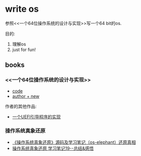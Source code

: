 # write os
参照<<一个64位操作系统的设计与实现>>写一个64 bit的os.

目的:
1. 理解os
1. just for fun!

## books
### <<一个64位操作系统的设计与实现>>
- [code](https://github.com/yifengyou/The-design-and-implementation-of-a-64-bit-os)
- [author + new](https://www.ituring.com.cn/space/186920)

作者的其他作品:
- [一个UEFI引导程序的实现](https://www.ituring.com.cn/book/2763)

### 操作系统真象还原
- [《操作系统真象还原》源码及学习笔记（os-elephant）还原真相](https://github.com/yifengyou/os-elephant)
- [操作系统真象还原 学习笔记19--总结&感悟](https://www.kn0sky.com/?p=60)

